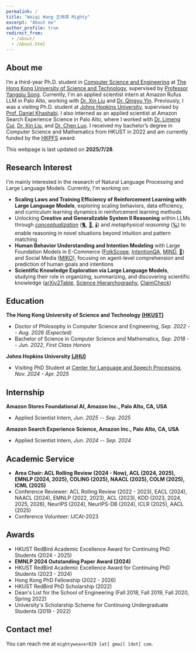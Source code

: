 ```yaml
---
permalink: /
title: "Weiqi Wang 王伟琪 Mighty"
excerpt: "About me"
author_profile: true
redirect_from:
  - /about/
  - /about.html
---
```


## About me

I’m a third-year Ph.D. student in [Computer Science and Engineering](https://cse.hkust.edu.hk/) at [The Hong Kong University of Science and Technology](https://hkust.edu.hk/), supervised by [Professor Yangqiu Song](https://www.cse.ust.hk/~yqsong/).
Currently, I'm an applied scientist intern at Amazon Rufus LLM in Palo Alto, working with [Dr. Xin Liu](https://seanliu96.github.io/) and [Dr. Qingyu Yin](https://scholar.google.com/citations?user=P-mBKNYAAAAJ&hl=zh-CN&inst=1381320739207392350).
Previously, I was a visiting Ph.D. student at [Johns Hopkins University](https://www.jhu.edu/), supervised by [Prof. Daniel Khashabi](https://danielkhashabi.com/). 
I also interned as an applied scientist at Amazon Search Experience Science in Palo Alto, where I worked with [Dr. Limeng Cui](https://scholar.google.com/citations?user=pfd4pUkAAAAJ&inst=1381320739207392350), [Dr. Xin Liu](https://seanliu96.github.io/), and [Dr. Chen Luo](https://chen-luo.com/). 
I received my bachelor’s degree in Computer Science and Mathematics from HKUST in 2022 and am currently funded by the [HKPFS](https://fytgs.hkust.edu.hk/scholarships/hong-kong-phd-fellowship-scheme) award.

This webpage is last updated on **2025/7/28**.

## Research Interest

I'm mainly interested in the research of Natural Language Processing and Large Language Models.
Currently, I'm working on:

- **Scaling Laws and Training Efficiency of Reinforcement Learning with Large Language Models**, exploring scaling behaviors, data efficiency, and curriculum learning dynamics in reinforcement learning methods
- Unlocking **Creative and Generalizable System II Reasoning** within LLMs through [*conceptualization*](https://arxiv.org/pdf/2406.10885) ([🐈](https://aclanthology.org/2023.acl-long.733.pdf), [🚗](https://aclanthology.org/2023.findings-emnlp.902.pdf), [🕯️](https://aclanthology.org/2024.acl-long.128.pdf)) and *metaphysical reasoning* ([🪐](https://arxiv.org/pdf/2406.02106)) to enable reasoning in novel situations beyond intuition and pattern matching
- **Human Behavior Understanding and Intention Modeling** with Large Foundation Models in E-Commerce ([FolkScope](https://aclanthology.org/2023.findings-acl.76.pdf), [IntentionQA](https://arxiv.org/pdf/2406.10173), [MIND](https://arxiv.org/pdf/2406.10701), [📜](https://arxiv.org/pdf/2505.15196)) and Social Media ([MIKO](https://arxiv.org/pdf/2402.18169.pdf)), focusing on agent-level comprehension and prediction of human goals and intentions
- **Scientific Knowledge Exploration via Large Language Models**, studying their role in organizing, summarizing, and discovering scientific knowledge ([arXiv2Table](https://arxiv.org/pdf/2504.10284), [Science Hierarchography](https://arxiv.org/pdf/2504.13834), [ClaimCheck](https://arxiv.org/pdf/2503.21717v1))

## Education

**The Hong Kong University of Science and Technology [(HKUST)](https://hkust.edu.hk/)**

- Doctor of Philosophy in Computer Science and Engineering,  *Sep. 2022 -- Aug. 2026 (Expected)*
- Bachelor of Science in Computer Science and Mathematics,  *Sep. 2018 -- Jun. 2022*, *First Class Honors*

**Johns Hopkins University [(JHU)](https://www.jhu.edu/)**

- Visiting PhD Student at [Center for Language and Speech Processing](https://www.clsp.jhu.edu/), *Nov. 2024 - Apr. 2025*

## Internship

**Amazon Stores Foundational AI, Amazon Inc., Palo Alto, CA, USA**

- Applied Scientist Intern, *Jun. 2025 -- Sep. 2025*

**Amazon Search Experience Science, Amazon Inc., Palo Alto, CA, USA**

- Applied Scientist Intern, *Jun. 2024 -- Sep. 2024*

## Academic Service

* **Area Chair: ACL Rolling Review (2024 - Now), ACL (2024, 2025), EMNLP (2024, 2025), COLING (2025), NAACL (2025), COLM (2025), ICML (2025)**
* Conference Reviewer: ACL Rolling Review (2022 - 2023), EACL (2024), NAACL (2024), EMNLP (2022, 2023), ACL (2023),
  KDD (2023, 2024, 2025, 2026), NeurIPS (2024), NeurIPS-DB (2024), ICLR (2025), AACL (2025)
* Conference Volunteer: IJCAI-2023

## Awards
* HKUST RedBird Academic Excellence Award for Continuing PhD Students (2024 - 2025)
* **EMNLP 2024 Outstanding Paper Award (2024)**
* HKUST RedBird Academic Excellence Award for Continuing PhD Students (2023 - 2024)
* Hong Kong PhD Fellowship (2022 - 2026)
* HKUST RedBird PhD Scholarship (2022)
* Dean's List for the School of Engineering (Fall 2018, Fall 2019, Fall 2020, Spring 2022)
* University's Scholarship Scheme for Continuing Undergraduate Students (2019 - 2022)

## Contact me!

You can reach me at `mightyweaver829 [at] gmail [dot] com`.

<script type='text/javascript' id='clustrmaps' src='//cdn.clustrmaps.com/map_v2.js?cl=ffffff&w=700&t=tt&d=DE2rC1_XQk9C3olzhHZGibG_eT8m4xfWcetZ15Zm4mQ&co=2d78ad&cmo=3acc3a&cmn=ff5353&ct=ffffff'></script>